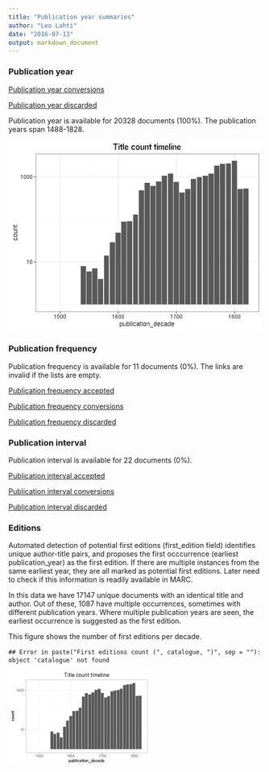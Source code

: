 ```yaml
---
title: "Publication year summaries"
author: "Leo Lahti"
date: "2016-07-13"
output: markdown_document
---
```



### Publication year

[Publication year conversions](output.tables/publication_year_conversion.csv)

[Publication year discarded](output.tables/publication_year_discarded.csv)

Publication year is available for 20328 documents (100%). The publication years span 1488-1828.

![plot of chunk summarypublicationyear](figure/summarypublicationyear-1.png)

### Publication frequency

Publication frequency is available for 11 documents (0%). The links are invalid if the lists are empty.

[Publication frequency accepted](output.tables/publication_frequency_discarded.csv)

[Publication frequency conversions](output.tables/publication_frequency_conversion.csv)

[Publication frequency discarded](output.tables/publication_frequency_discarded.csv)


### Publication interval

Publication interval is available for 22 documents (0%). 

[Publication interval accepted](output.tables/publication_interval_discarded.csv)

[Publication interval conversions](output.tables/publication_interval_conversion.csv)

[Publication interval discarded](output.tables/publication_interval_discarded.csv)


### Editions

Automated detection of potential first editions (first_edition field)
identifies unique author-title pairs, and proposes the first
occcurrence (earliest publication_year) as the first edition. If there
are multiple instances from the same earliest year, they are all
marked as potential first editions. Later need to check if this
information is readily available in MARC.

In this data we have 17147
unique documents with an identical title and author. Out of these,
1087
have multiple occurrences, sometimes with different publication years.
Where multiple publication years are seen, the earliest occurrence is
suggested as the first edition.

This figure shows the number of first editions per decade.


```
## Error in paste("First editions count (", catalogue, ")", sep = ""): object 'catalogue' not found
```

<img src="figure/firsteditions-1.png" title="plot of chunk firsteditions" alt="plot of chunk firsteditions" width="280px" />


